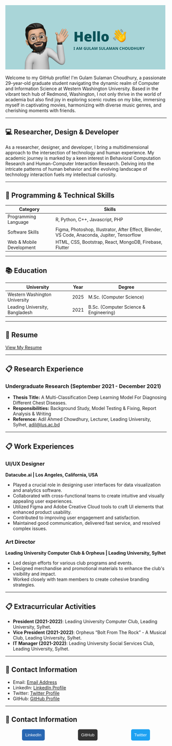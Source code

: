![Hero Image](assests/img/Hero_img.png)

Welcome to my GitHub profile! I'm Gulam Sulaman Choudhury, a passionate 29-year-old graduate student navigating the dynamic realm of Computer and Information Science at Western Washington University. Based in the vibrant tech hub of Redmond, Washington, I not only thrive in the world of academia but also find joy in exploring scenic routes on my bike, immersing myself in captivating movies, harmonizing with diverse music genres, and cherishing moments with friends.

---

## 💻 Researcher, Design & Developer

As a researcher, designer, and developer, I bring a multidimensional approach to the intersection of technology and human experience. My academic journey is marked by a keen interest in Behavioral Computation Research and Human-Computer Interaction Research. Delving into the intricate patterns of human behavior and the evolving landscape of technology interaction fuels my intellectual curiosity.

---

## 🚀 Programming & Technical Skills

| Category                    | Skills                                              |
|-----------------------------|-----------------------------------------------------|
| Programming Language        | R, Python, C++, Javascript, PHP                     |
| Software Skills             | Figma, Photoshop, Illustrator, After Effect, Blender, VS Code, Anaconda, Jupiter, Tensorflow |
| Web & Mobile Development    | HTML, CSS, Bootstrap, React, MongoDB, Firebase, Flutter |

---

## 📚 Education

| University | Year | Degree                               |
|------------|------|--------------------------------------|
| Western Washington University | 2025 | M.Sc. (Computer Science)   |
| Leading University, Bangladesh | 2021 | B.Sc. (Computer Science & Engineering) |

---

## 📄 Resume

[View My Resume](https://drive.google.com/file/d/1aPjQ8Ieb69CAFDBq9q2kJx-vqepXe9b6/view?usp=sharing)

---

## 📋 Research Experience

### Undergraduate Research (September 2021 - December 2021)
- **Thesis Title:** A Multi-Classification Deep Learning Model For Diagnosing Different Chest Diseases.
- **Responsibilities:** Background Study, Model Testing & Fixing, Report Analysis & Writing
- **Reference:** Adil Ahmed Chowdhury, Lecturer, Leading University, Sylhet, [adil@lus.ac.bd](mailto:adil@lus.ac.bd)

---

## 📋 Work Experiences

### UI/UX Designer
**Datacube.ai | Los Angeles, California, USA**
- Played a crucial role in designing user interfaces for data visualization and analytics software.
- Collaborated with cross-functional teams to create intuitive and visually appealing user experiences.
- Utilized Figma and Adobe Creative Cloud tools to craft UI elements that enhanced product usability.
- Contributed to improving user engagement and satisfaction.
- Maintained good communication, delivered fast service, and resolved complex issues.

### Art Director
**Leading University Computer Club & Orpheus | Leading University, Sylhet**
- Led design efforts for various club programs and events.
- Designed merchandise and promotional materials to enhance the club's visibility and impact.
- Worked closely with team members to create cohesive branding strategies.

---

## 📋 Extracurricular Activities

- **President (2021-2022)**: Leading University Computer Club, Leading University, Sylhet.
- **Vice President (2021-2022)**: Orpheus “Bolt From The Rock” - A Musical Club, Leading University, Sylhet.
- **IT Manager (2021-2022)**: Leading University Social Services Club, Leading University, Sylhet.

---

## 📧 Contact Information

- Email: [Email Address](mailto:gulamsulaman@gmail.com)
- LinkedIn: [LinkedIn Profile](http://www.linkedin.com/in/abirsulaman)
- Twitter: [Twitter Profile](https://twitter.com/AbirSulaman)
- GitHub: [GitHub Profile](https://github.com/gulamchy)

---

## 📧 Contact Information

<div style="display: flex; justify-content: space-around;">

<!-- LinkedIn -->
<a href="http://www.linkedin.com/in/abirsulaman" target="_blank" style="text-decoration: none;">
  <button style="padding: 10px; background-color: #2867B2; color: #FFFFFF; border: none; border-radius: 5px;">
    LinkedIn
  </button>
</a>

<!-- GitHub -->
<a href="https://github.com/gulamchy" target="_blank" style="text-decoration: none;">
  <button style="padding: 10px; background-color: #333333; color: #FFFFFF; border: none; border-radius: 5px;">
    GitHub
  </button>
</a>

<!-- Twitter -->
<a href="https://twitter.com/AbirSulaman" target="_blank" style="text-decoration: none;">
  <button style="padding: 10px; background-color: #1DA1F2; color: #FFFFFF; border: none; border-radius: 5px;">
    Twitter
  </button>
</a>

</div>

